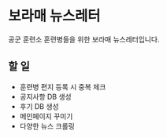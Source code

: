 # 보라매 뉴스레터

공군 훈련소 훈련병들을 위한 보라매 뉴스레터입니다.

## 할 일
- 훈련병 편지 등록 시 중복 체크
- 공지사항 DB 생성
- 후기 DB 생성
- 메인페이지 꾸미기
- 다양한 뉴스 크롤링